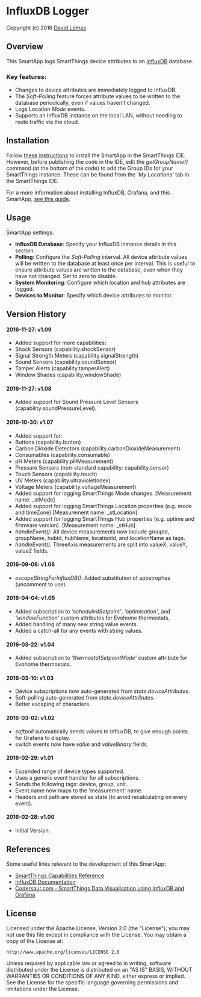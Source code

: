 # InfluxDB Logger

Copyright (c) 2016 [David Lomas](https://github.com/codersaur)

## Overview

This SmartApp logs SmartThings device attributes to an [InfluxDB](https://influxdata.com/) database.

### Key features:
* Changes to device attributes are immediately logged to InfluxDB.
* The _Soft-Polling_ feature forces attribute values to be written to the database periodically, even if values haven't changed.
* Logs Location _Mode_ events.
* Supports an InfluxDB instance on the local LAN, without needing to route traffic via the cloud.

## Installation
Follow [these instructions](https://github.com/codersaur/SmartThings#smartapp-installation-procedure) to install the SmartApp in the SmartThings IDE. However, before publishing the code in the IDE, edit the _getGroupName()_ command (at the bottom of the code) to add the Group IDs for your SmartThings instance. These can be found from the _'My Locations'_ tab in the SmartThings IDE.

For a more information about installing InfluxDB, Grafana, and this SmartApp, [see this guide](http://codersaur.com/2016/04/smartthings-data-visualisation-using-influxdb-and-grafana/).

## Usage
SmartApp settings:

* **InfluxDB Database**: Specify your InfluxDB instance details in this section.
* **Polling**: Configure the _Soft-Polling_ interval. All device attribute values will be written to the database at least once per interval. This is useful to ensure attribute values are written to the database, even when they have not changed. Set to zero to disable.
* **System Monitoring**: Configure which location and hub attributes are logged.
* **Devices to Monitor**: Specify which device attributes to monitor.

## Version History

#### 2016-11-27: v1.09
 * Added support for more capabilities:
  * Shock Sensors (capability.shockSensor)
  * Signal Strength Meters (capability.signalStrength)
  * Sound Sensors (capability.soundSensor)
  * Tamper Alerts (capability.tamperAlert)
  * Window Shades (capability.windowShade)

#### 2016-11-27: v1.08
 * Added support for Sound Pressure Level Sensors (capability.soundPressureLevel).

#### 2016-10-30: v1.07
 * Added support for:
  * Buttons (capability.button)
  * Carbon Dioxide Detectors (capability.carbonDioxideMeasurement)
  * Consumables (capability.consumable)
  * pH Meters (capability.pHMeasurement)
  * Pressure Sensors (non-standard capability: capability.sensor)
  * Touch Sensors (capability.touch)
  * UV Meters (capability.ultravioletIndex)
  * Voltage Meters (capability.voltageMeasurement)
 * Added support for logging SmartThings Mode changes. [Measurement name: _stMode]
 * Added support for logging SmartThings Location properties (e.g. mode and timeZone) [Measurement name: _stLocation]
 * Added support for logging SmartThings Hub properties (e.g. uptime and firmware version). [Measurement name: _stHub]
 * _handleEvent()_: All device measurements now include groupId, groupName, hubId, hubName, locationId, and locationName as tags.
 * _handleEvent()_: ThreeAxis measurements are split into valueX, valueY, valueZ fields.

#### 2016-09-06: v1.06
 * _escapeStringForInfluxDB()_: Added substitution of apostrophes (uncomment to use).

#### 2016-04-04: v1.05
 * Added subscription to _'scheduledSetpoint'_, _'optimisation'_, and _'windowFunction'_ custom attributes for Evohome thermostats.
 * Added handling of many new string value events.
 * Added a catch-all for any events with string values.

#### 2016-03-22: v1.04
 * Added subscription to _'thermostatSetpointMode'_ custom attribute for Evohome thermostats.

#### 2016-03-10: v1.03
 * Device subscriptions now auto-generated from _state.deviceAttributes_.
 * Soft-polling auto-generated from _state.deviceAttributes_.
 * Better escaping of characters.

#### 2016-03-02: v1.02
 * _softpoll_ automatically sends values to InfluxDB, to give enough points for Grafana to display.
 * switch events now have _value_ and _valueBinary_ fields.

#### 2016-02-29: v1.01
 * Expanded range of device types supported.
 * Uses a generic event handler for all subscriptions.
 * Sends the following tags: device, group, unit.
 * Event.name now maps to the 'measurement' name.
 * Headers and path are stored as state (to avoid recalculating on every event).

#### 2016-02-28: v1.00
 * Initial Version.

## References
 Some useful links relevant to the development of this SmartApp:
* [SmartThings Capabilities Reference](http://docs.smartthings.com/en/latest/capabilities-reference.html)
* [InfluxDB Documentation](https://docs.influxdata.com/influxdb/)
* [Codersaur.com - SmartThings Data Visualisation using InfluxDB and Grafana](http://codersaur.com/2016/04/smartthings-data-visualisation-using-influxdb-and-grafana/)

## License

Licensed under the Apache License, Version 2.0 (the "License"); you may not use this file except in compliance with the License. You may obtain a copy of the License at:

    http://www.apache.org/licenses/LICENSE-2.0

Unless required by applicable law or agreed to in writing, software distributed under the License is distributed on an "AS IS" BASIS, WITHOUT WARRANTIES OR CONDITIONS OF ANY KIND, either express or implied. See the License for the specific language governing permissions and limitations under the License.
